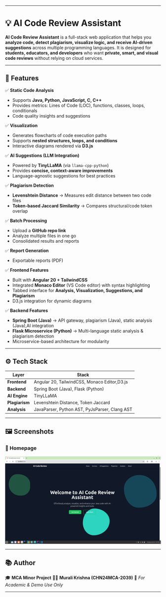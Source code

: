 
---

# 💡 AI Code Review Assistant

**AI Code Review Assistant** is a full-stack  web application that helps you **analyze code, detect plagiarism, visualize logic, and receive AI-driven suggestions** across multiple programming languages.
It is designed for **students, educators, and developers** who want **private, smart, and visual code reviews** without relying on cloud services.

---

## 📌 Features

✅ **Static Code Analysis**

* Supports **Java, Python, JavaScript, C, C++**
* Provides metrics: Lines of Code (LOC), functions, classes, loops, conditionals
* Code quality insights and suggestions

✅ **Visualization**

* Generates flowcharts of code execution paths
* Supports **nested structures, loops, and conditions**
* Interactive diagrams rendered via **D3.js**

✅ **AI Suggestions (LLM Integration)**

* Powered by **TinyLLaMA** (via `llama-cpp-python`)
* Provides **concise, context-aware improvements**
* Language-agnostic suggestions for best practices

✅ **Plagiarism Detection**

* **Levenshtein Distance** → Measures edit distance between two code files
* **Token-based Jaccard Similarity** → Compares structural/code token overlap

✅ **Batch Processing**

* Upload a **GitHub repo link** 
* Analyze multiple files in one go
* Consolidated results and reports

✅ **Report Generation** 

* Exportable reports (PDF)

✅ **Frontend Features**

* Built with **Angular 20 + TailwindCSS**
* Integrated **Monaco Editor** (VS Code editor) with syntax highlighting
* Tabbed interface for **Analysis, Visualization, Suggestions, and Plagiarism**
* D3.js integration for dynamic diagrams

✅ **Backend Features**

* **Spring Boot (Java)** → API gateway, plagiarism (Java), static analysis (Java),AI integration
* **Flask Microservice (Python)** → Multi-language static analysis & plagiarism detection
* Microservice-based architecture for modularity

---

## ⚙️ Tech Stack

| Layer          | Stack                                              |
| -------------- | -------------------------------------------------- |
| **Frontend**   | Angular 20, TailwindCSS, Monaco Editor,D3.js       |
| **Backend**    | Spring Boot (Java), Flask (Python)                 |
| **AI Engine**  | TinyLLaMA                                          |
| **Plagiarism** | Levenshtein Distance, Token Jaccard                |
| **Analysis**   | JavaParser, Python AST, PyJsParser, Clang AST      |

---

## 🖼️ Screenshots

### 📍 Homepage


![Homepage Screenshot](resources/home-page.png)

---

## 📚 Author

🎓 **MCA Minor Project**
👨‍💻 **Murali Krishna (CHN24MCA-2039)**
📌 *For Academic & Demo Use Only*

---

